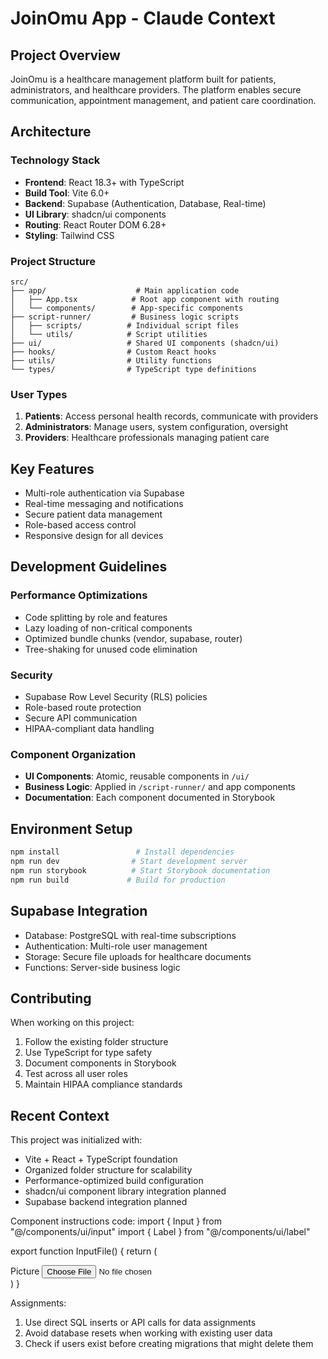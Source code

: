# JoinOmu App - Claude Context

## Project Overview
JoinOmu is a healthcare management platform built for patients, administrators, and healthcare providers. The platform enables secure communication, appointment management, and patient care coordination.

## Architecture

### Technology Stack
- **Frontend**: React 18.3+ with TypeScript
- **Build Tool**: Vite 6.0+
- **Backend**: Supabase (Authentication, Database, Real-time)
- **UI Library**: shadcn/ui components
- **Routing**: React Router DOM 6.28+
- **Styling**: Tailwind CSS

### Project Structure
```
src/
├── app/                    # Main application code
│   ├── App.tsx            # Root app component with routing
│   └── components/        # App-specific components
├── script-runner/         # Business logic scripts
│   ├── scripts/          # Individual script files
│   └── utils/            # Script utilities
├── ui/                   # Shared UI components (shadcn/ui)
├── hooks/                # Custom React hooks
├── utils/                # Utility functions
└── types/                # TypeScript type definitions
```

### User Types
1. **Patients**: Access personal health records, communicate with providers
2. **Administrators**: Manage users, system configuration, oversight
3. **Providers**: Healthcare professionals managing patient care

## Key Features
- Multi-role authentication via Supabase
- Real-time messaging and notifications
- Secure patient data management
- Role-based access control
- Responsive design for all devices

## Development Guidelines

### Performance Optimizations
- Code splitting by role and features
- Lazy loading of non-critical components
- Optimized bundle chunks (vendor, supabase, router)
- Tree-shaking for unused code elimination

### Security
- Supabase Row Level Security (RLS) policies
- Role-based route protection
- Secure API communication
- HIPAA-compliant data handling

### Component Organization
- **UI Components**: Atomic, reusable components in `/ui/`
- **Business Logic**: Applied in `/script-runner/` and app components
- **Documentation**: Each component documented in Storybook

## Environment Setup
```bash
npm install                 # Install dependencies
npm run dev                # Start development server
npm run storybook          # Start Storybook documentation
npm run build             # Build for production
```

## Supabase Integration
- Database: PostgreSQL with real-time subscriptions
- Authentication: Multi-role user management
- Storage: Secure file uploads for healthcare documents
- Functions: Server-side business logic

## Contributing
When working on this project:
1. Follow the existing folder structure
2. Use TypeScript for type safety
3. Document components in Storybook
4. Test across all user roles
5. Maintain HIPAA compliance standards

## Recent Context
This project was initialized with:
- Vite + React + TypeScript foundation
- Organized folder structure for scalability
- Performance-optimized build configuration
- shadcn/ui component library integration planned
- Supabase backend integration planned

Component instructions
code:
import { Input } from "@/components/ui/input"
import { Label } from "@/components/ui/label"

export function InputFile() {
  return (
    <div className="grid w-full max-w-sm items-center gap-3">
      <Label htmlFor="picture">Picture</Label>
      <Input id="picture" type="file" />
    </div>
  )
}

Assignments:
1. Use direct SQL inserts or API calls for data assignments
2. Avoid database resets when working with existing user data
3. Check if users exist before creating migrations that might delete them